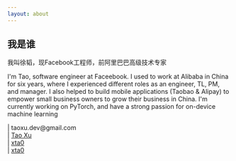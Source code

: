 ```yaml
---
layout: about
---
```


<section class="about-me">
<h2 class="about-h2 md-p-center">我是谁</h2>
<p class="about-content">我叫徐韬，现Facebook工程师，前阿里巴巴高级技术专家 </p>
<p> I'm Tao, software engineer at Faceebook. I used to work at Alibaba in China for six years, where I experienced different roles as an engineer, TL, PM, and manager. I also helped to build mobile applications (Taobao & Alipay) to empower small business owners to grow their business in China. I'm currently working on PyTorch, and have a strong passion for on-device machine learning</p>
<div class="md-flex-v about-contact">
    <div><i class="fas fa-envelope"></i> | taoxu.dev@gmail.com </div>
    <div><i class="fab fa-linkedin-in"></i> | <a href="https://www.linkedin.com/in/ta0xu/">Tao Xu</a></div>
        <div><i class="fab fa-github"></i> | <a href="https://github.com/xta0">xta0</a></div>
    <div><i class="fab fa-twitter"></i> | <a href="https://twitter.com/ecs_tee">xta0</a></div>
</div>
</section>

